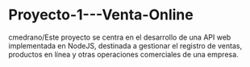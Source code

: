# Proyecto-1---Venta-Online
cmedrano/Este proyecto se centra en el desarrollo de una API web implementada en NodeJS, destinada a gestionar el registro de ventas, productos en línea y otras operaciones comerciales de una empresa.

